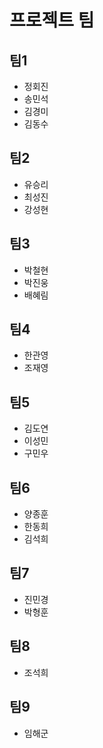 # 프로젝트 팀

## 팀1
- 정회진
- 송민석
- 김경미
- 김동수

## 팀2
- 유승리
- 최성진
- 강성현

## 팀3
- 박철현
- 박진웅
- 배혜림

## 팀4
- 한관영
- 조재영

## 팀5
- 김도연
- 이성민
- 구민우

## 팀6
- 양종훈
- 한동희
- 김석희

## 팀7
- 진민경
- 박형훈

## 팀8
- 조석희

## 팀9
- 임해군
